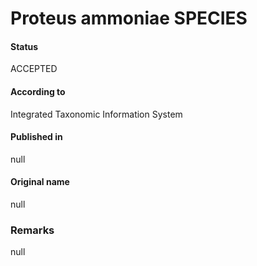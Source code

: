 Proteus ammoniae SPECIES
=======

#### Status
ACCEPTED

#### According to
Integrated Taxonomic Information System

#### Published in
null

#### Original name
null

### Remarks
null